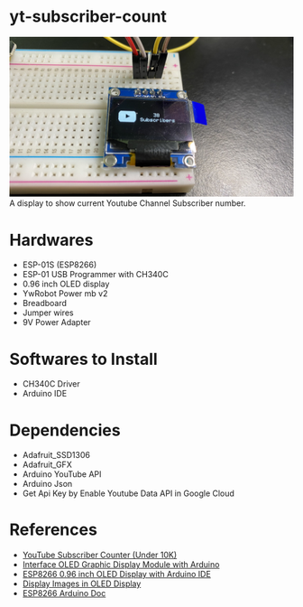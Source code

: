 # yt-subscriber-count
![result](result.jpg)
A display to show current Youtube Channel Subscriber number.
# Hardwares
- ESP-01S (ESP8266)
- ESP-01 USB Programmer with CH340C
- 0.96 inch OLED display
- YwRobot Power mb v2
- Breadboard
- Jumper wires
- 9V Power Adapter
# Softwares to Install
- CH340C Driver
- Arduino IDE
# Dependencies
- Adafruit_SSD1306
- Adafruit_GFX
- Arduino YouTube API
- Arduino Json
- Get Api Key by Enable Youtube Data API in Google Cloud
# References
- [YouTube Subscriber Counter (Under 10K)](https://www.instructables.com/YouTube-Subscriber-Counter-With-ESP8266/)
- [Interface OLED Graphic Display Module with Arduino](https://lastminuteengineers.com/oled-display-arduino-tutorial/)
- [ESP8266 0.96 inch OLED Display with Arduino IDE](https://randomnerdtutorials.com/esp8266-0-96-inch-oled-display-with-arduino-ide/)
- [Display Images in OLED Display](https://diyusthad.com/2019/02/display-images-in-oled-display.html)
- [ESP8266 Arduino Doc](https://github.com/esp8266/Arduino/blob/master/doc/libraries.rst#i2c-wire-library)
